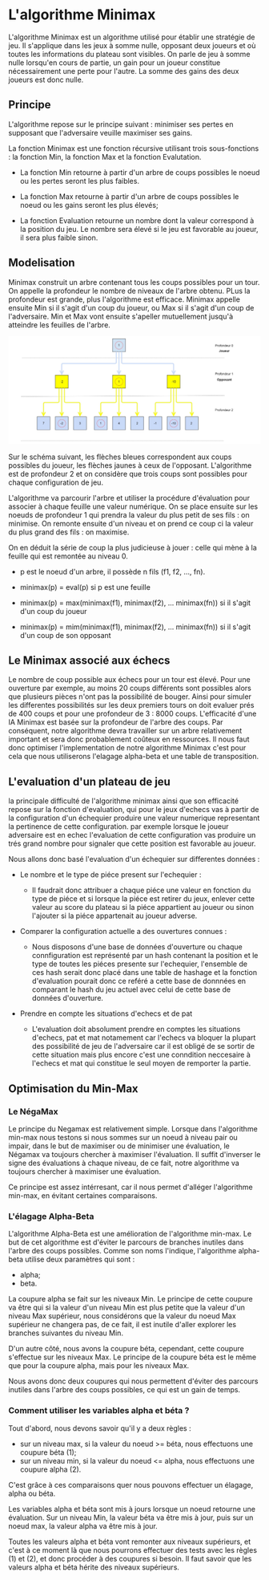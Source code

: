 # L'algorithme Minimax

L'algorithme Minimax est un algorithme utilisé pour établir une stratégie de jeu. Il s'applique dans les jeux à somme nulle, opposant deux joueurs et où toutes les informations du plateau sont visibles. On parle de jeu à somme nulle lorsqu'en cours de partie, un gain pour un joueur constitue nécessairement une perte pour l'autre. La somme des gains des deux joueurs est donc nulle.

## Principe

L'algorithme repose sur le principe suivant : minimiser ses pertes en supposant que l'adversaire veuille maximiser ses gains.

La fonction Minimax est une fonction récursive utilisant trois sous-fonctions : la fonction Min, la fonction Max et la fonction Evalutation.

* La fonction Min retourne à partir d'un arbre de coups possibles le noeud ou les pertes seront les plus faibles.

* La fonction Max retourne à partir d'un arbre de coups possibles le noeud ou les gains seront les plus élevés;

* La fonction Evaluation retourne un nombre dont la valeur correspond à la position du jeu. Le nombre sera élevé si le jeu est favorable au joueur, il sera plus faible sinon.

## Modelisation 


Minimax construit un arbre contenant tous les coups possibles pour un tour. On appelle la profondeur le nombre de niveaux de l'arbre obtenu. PLus la profondeur est grande, plus l'algorithme est efficace. 
Minimax appelle ensuite Min si il s'agit d'un coup du joueur, ou Max si il s'agit d'un coup de l'adversaire. Min et Max vont ensuite s'apeller mutuellement jusqu'à atteindre les feuilles de l'arbre.


![MiniMax](images/minmax.jpg)


Sur le schéma suivant, les flèches bleues correspondent aux coups possibles du joueur, les flèches jaunes à ceux de l'opposant. L'algorithme est de profondeur 2 et on considère que trois coups sont possibles pour chaque configuration de jeu.


L'algorithme va parcourir l'arbre et utiliser la procédure d'évaluation pour associer à chaque feuille une valeur numérique. On se place ensuite sur les noeuds de profondeur 1 qui prendra la valeur du plus petit de ses fils : on minimise. On remonte ensuite d'un niveau et on prend ce coup ci la valeur du plus grand des fils : on maximise. 

On en déduit la série de coup la plus judicieuse à jouer : celle qui mène à la feuille qui est remontée au niveau 0.


* p est le noeud d'un arbre, il possède n fils (f1, f2, ..., fn).

* minimax(p) = eval(p) si p est une feuille
* minimax(p) = max(minimax(f1), minimax(f2), ... minimax(fn)) si il s'agit d'un coup du joueur
* minimax(p) = mim(minimax(f1), minimax(f2), ... minimax(fn)) si il s'agit d'un coup de son opposant

## Le Minimax associé aux échecs

Le nombre de coup possible aux échecs pour un tour est élevé. Pour une ouverture par exemple, au moins 20 coups différents sont possibles alors que plusieurs pièces n'ont pas la possibilité de bouger. Ainsi pour simuler les differentes possibilités sur les deux premiers tours on doit evaluer prés de 400 coups et pour une profondeur de 3 : 8000 coups. L'efficacité d'une IA Minimax est basée sur la profondeur de l'arbre des coups. Par conséquent, notre algorithme devra travailler sur un arbre relativement important et sera donc probablement coûteux en ressources.
Il nous faut donc optimiser l'implementation de notre algorithme Minimax c'est pour cela que nous utiliserons l'elagage alpha-beta et une table de transposition.

## L'evaluation d'un plateau de jeu

la principale difficulté de l'algorithme minimax ainsi que son efficacité repose sur la fonction d'evaluation, qui pour le jeux d'echecs vas à partir de la configuration d'un échequier produire une valeur numerique representant la pertinence de cette configuration. par exemple lorsque le joueur adversaire est en echec l'evaluation de cette configuration vas produire un trés grand nombre pour signaler que cette position est favorable au joueur.

Nous allons donc basé l'evaluation d'un échequier sur differentes données :

* Le nombre et le type de piéce present sur l'echequier :

    - Il faudrait donc attribuer a chaque piéce une valeur en fonction du type de piéce et si lorsque la piéce est retirer du jeux, enlever cette valeur au score du plateau si la piéce appartient au joueur ou sinon l'ajouter si la piéce appartenait au joueur adverse.  

* Comparer la configuration actuelle a des ouvertures connues :
    
    - Nous disposons d'une base de données d'ouverture ou chaque connfiguration est représenté par un hash contenant la position et le type de toutes les piéces presente sur l'echequier, l'ensemble de ces hash serait donc placé dans une table de hashage et la fonction d'evaluation pourait donc ce reféré a cette base de donnnées en comparant le hash du jeu actuel avec celui de cette base de données d'ouverture.

* Prendre en compte les situations d'echecs et de pat

    - L'evaluation doit absolument prendre en comptes les situations d'echecs, pat et mat notamement car l'echecs va bloquer la plupart des possibilité de jeu de l'adversaire car il est obligé de se sortir de cette situation mais plus encore c'est une conndition neccesaire à l'echecs et mat qui constitue le seul moyen de remporter la partie. 

## Optimisation du Min-Max

### Le NégaMax

Le principe du Negamax est relativement simple. Lorsque dans l'algorithme min-max nous testons si nous sommes sur un noeud à niveau pair ou impair, dans le but de maximiser ou de minimiser une évaluation, le Négamax va toujours chercher à maximiser l'évaluation. Il suffit d'inverser le signe des évaluations à chaque niveau, de ce fait, notre algorithme va toujours chercher à maximiser une évaluation.

Ce principe est assez intérresant, car il nous permet d'alléger l'algorithme min-max, en évitant certaines comparaisons.

### L'élagage Alpha-Beta

L'algorithme Alpha-Beta est une amélioration de l'algorithme min-max. Le but de cet algorithme est d'éviter le parcours de branches inutiles dans l'arbre des coups possibles. 
Comme son noms l'indique, l'algorithme alpha-beta utilise deux paramètres qui sont :
    
- alpha;
- beta.

La coupure alpha se fait sur les niveaux Min. Le principe de cette coupure va être qui si la valeur d'un niveau Min est plus petite que la valeur d'un niveau Max supérieur, nous considérons que la valeur du noeud Max supérieur ne changera pas, de ce fait, il est inutile d'aller explorer les branches suivantes du niveau Min.

D'un autre côté, nous avons la coupure béta, cependant, cette coupure s'effectue sur les niveaux Max. Le principe de la coupure béta est le même que pour la coupure alpha, mais pour les niveaux Max.

Nous avons donc deux coupures qui nous permettent d'éviter des parcours inutiles dans l'arbre des coups possibles, ce qui est un gain de temps.

### Comment utiliser les variables alpha et béta ?

Tout d'abord, nous devons savoir qu'il y a deux règles : 

- sur un niveau max, si la valeur du noeud >= béta, nous effectuons une coupure béta (1);
- sur un niveau min, si la valeur du noeud <= alpha, nous effectuons une coupure alpha (2).

C'est grâce à ces comparaisons quer nous pouvons effectuer un élagage, alpha ou béta. 

Les variables alpha et béta sont mis à jours lorsque un noeud retourne une évaluation. Sur un niveau Min, la valeur béta va être mis à jour, puis sur un noeud max, la valeur alpha va être mis à jour. 

Toutes les valeurs alpha et béta vont remonter aux niveaux supérieurs, et c'est à ce moment là que nous pourrons effectuer des tests avec les règles (1) et (2), et donc procéder à des coupures si besoin. Il faut savoir que les valeurs alpha et béta hérite des niveaux supérieurs.

